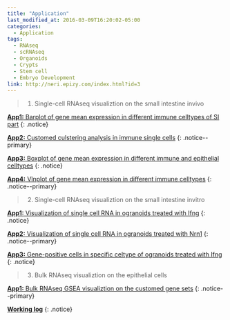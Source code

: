 ```yaml
---
title: "Application"
last_modified_at: 2016-03-09T16:20:02-05:00
categories:
  - Application
tags:
  - RNAseq
  - scRNAseq
  - Organoids
  - Crypts
  - Stem cell
  - Embryo Development
link: http://neri.epizy.com/index.html?id=3
---
```



> 1. Single-cell RNAseq visualiztion on the small intestine invivo

[**App1:** Barplot of gene mean expression in different immune celltypes of SI part](https://gen100.leibniz-fli.de/shiny-odin/jlu/bar_immune_single_20200206_v2/) 
{: .notice}

[**App2:** Customed culstering analysis in immune single cells](https://gen100.leibniz-fli.de/shiny-odin/jlu/immuneF_single_F3_20200219_v2/) 
{: .notice--primary}

[**App3:** Boxplot of gene mean expression in different immune and epithelial celltypes](https://gen100.leibniz-fli.de/shiny-odin/jlu/boxplot_ie_20200223_v2/) 
{: .notice}

[**App4:** Vlnplot of gene mean expression in different immune celltypes](https://gen100.leibniz-fli.de/shiny-odin/jlu/vlnplot_immune_20200212/) 
{: .notice--primary}

> 2. Single-cell RNAseq visualiztion on the small intestine invitro

[**App1:** Visualization of single cell RNA in ogranoids treated with Ifng](https://gen100.leibniz-fli.de/shiny-odin/jlu/expression_organoids_ic_20200302/) 
{: .notice}

[**App2:** Visualization of single cell RNA in ogranoids treated with Nrn1](https://gen100.leibniz-fli.de/shiny-odin/jlu/expression_organoids_nc_20200228/) 
{: .notice--primary}

[**App3:** Gene-positive cells in specific celtype of ogranoids treated with Ifng](https://gen100.leibniz-fli.de/shiny-odin/jlu/singlemarker_assess_20200303/) 
{: .notice}

> 3. Bulk RNAseq visualiztion on the epithelial cells

[**App1:** Bulk RNAseq GSEA visualiztion on the customed gene sets](https://gen100.leibniz-fli.de/shiny-odin/jlu/gsea_rnaseq_20200225_v2/) 
{: .notice--primary}

[**Working log**](https://gen100.leibniz-fli.de/shiny-odin/jlu/log-shiny-server/) 
{: .notice}